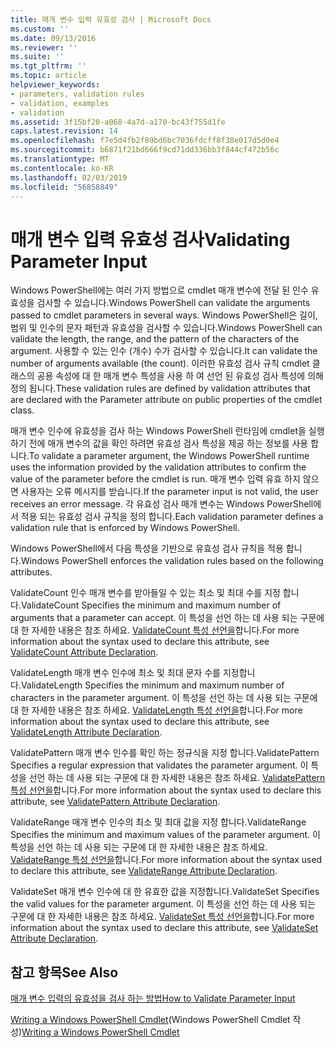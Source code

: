 ```yaml
---
title: 매개 변수 입력 유효성 검사 | Microsoft Docs
ms.custom: ''
ms.date: 09/13/2016
ms.reviewer: ''
ms.suite: ''
ms.tgt_pltfrm: ''
ms.topic: article
helpviewer_keywords:
- parameters, validation rules
- validation, examples
- validation
ms.assetid: 3f15bf20-a068-4a7d-a170-bc43f755d1fe
caps.latest.revision: 14
ms.openlocfilehash: f7e5d4fb2f89bd6bc7036fdcff8f38e017d5d0e4
ms.sourcegitcommit: b6871f21bd666f9cd71dd336bb3f844cf472b56c
ms.translationtype: MT
ms.contentlocale: ko-KR
ms.lasthandoff: 02/03/2019
ms.locfileid: "56858849"
---
```

# <a name="validating-parameter-input"></a><span data-ttu-id="73467-102">매개 변수 입력 유효성 검사</span><span class="sxs-lookup"><span data-stu-id="73467-102">Validating Parameter Input</span></span>

<span data-ttu-id="73467-103">Windows PowerShell에는 여러 가지 방법으로 cmdlet 매개 변수에 전달 된 인수 유효성을 검사할 수 있습니다.</span><span class="sxs-lookup"><span data-stu-id="73467-103">Windows PowerShell can validate the arguments passed to cmdlet parameters in several ways.</span></span> <span data-ttu-id="73467-104">Windows PowerShell은 길이, 범위 및 인수의 문자 패턴과 유효성을 검사할 수 있습니다.</span><span class="sxs-lookup"><span data-stu-id="73467-104">Windows PowerShell can validate the length, the range, and the pattern of the characters of the argument.</span></span> <span data-ttu-id="73467-105">사용할 수 있는 인수 (개수) 수가 검사할 수 있습니다.</span><span class="sxs-lookup"><span data-stu-id="73467-105">It can validate the number of arguments available (the count).</span></span> <span data-ttu-id="73467-106">이러한 유효성 검사 규칙 cmdlet 클래스의 공용 속성에 대 한 매개 변수 특성을 사용 하 여 선언 된 유효성 검사 특성에 의해 정의 됩니다.</span><span class="sxs-lookup"><span data-stu-id="73467-106">These validation rules are defined by validation attributes that are declared with the Parameter attribute on public properties of the cmdlet class.</span></span>

<span data-ttu-id="73467-107">매개 변수 인수에 유효성을 검사 하는 Windows PowerShell 런타임에 cmdlet을 실행 하기 전에 매개 변수의 값을 확인 하려면 유효성 검사 특성을 제공 하는 정보를 사용 합니다.</span><span class="sxs-lookup"><span data-stu-id="73467-107">To validate a parameter argument, the Windows PowerShell runtime uses the information provided by the validation attributes to confirm the value of the parameter before the cmdlet is run.</span></span> <span data-ttu-id="73467-108">매개 변수 입력 유효 하지 않으면 사용자는 오류 메시지를 받습니다.</span><span class="sxs-lookup"><span data-stu-id="73467-108">If the parameter input is not valid, the user receives an error message.</span></span> <span data-ttu-id="73467-109">각 유효성 검사 매개 변수는 Windows PowerShell에서 적용 되는 유효성 검사 규칙을 정의 합니다.</span><span class="sxs-lookup"><span data-stu-id="73467-109">Each validation parameter defines a validation rule that is enforced by Windows PowerShell.</span></span>

<span data-ttu-id="73467-110">Windows PowerShell에서 다음 특성을 기반으로 유효성 검사 규칙을 적용 합니다.</span><span class="sxs-lookup"><span data-stu-id="73467-110">Windows PowerShell enforces the validation rules based on the following attributes.</span></span>

<span data-ttu-id="73467-111">ValidateCount 인수 매개 변수를 받아들일 수 있는 최소 및 최대 수를 지정 합니다.</span><span class="sxs-lookup"><span data-stu-id="73467-111">ValidateCount Specifies the minimum and maximum number of arguments that a parameter can accept.</span></span> <span data-ttu-id="73467-112">이 특성을 선언 하는 데 사용 되는 구문에 대 한 자세한 내용은 참조 하세요. [ValidateCount 특성 선언을](./validatecount-attribute-declaration.md)합니다.</span><span class="sxs-lookup"><span data-stu-id="73467-112">For more information about the syntax used to declare this attribute, see [ValidateCount Attribute Declaration](./validatecount-attribute-declaration.md).</span></span>

<span data-ttu-id="73467-113">ValidateLength 매개 변수 인수에 최소 및 최대 문자 수를 지정합니다.</span><span class="sxs-lookup"><span data-stu-id="73467-113">ValidateLength Specifies the minimum and maximum number of characters in the parameter argument.</span></span> <span data-ttu-id="73467-114">이 특성을 선언 하는 데 사용 되는 구문에 대 한 자세한 내용은 참조 하세요. [ValidateLength 특성 선언을](./validatelength-attribute-declaration.md)합니다.</span><span class="sxs-lookup"><span data-stu-id="73467-114">For more information about the syntax used to declare this attribute, see [ValidateLength Attribute Declaration](./validatelength-attribute-declaration.md).</span></span>

<span data-ttu-id="73467-115">ValidatePattern 매개 변수 인수를 확인 하는 정규식을 지정 합니다.</span><span class="sxs-lookup"><span data-stu-id="73467-115">ValidatePattern Specifies a regular expression that validates the parameter argument.</span></span> <span data-ttu-id="73467-116">이 특성을 선언 하는 데 사용 되는 구문에 대 한 자세한 내용은 참조 하세요. [ValidatePattern 특성 선언을](./validatepattern-attribute-declaration.md)합니다.</span><span class="sxs-lookup"><span data-stu-id="73467-116">For more information about the syntax used to declare this attribute, see [ValidatePattern Attribute Declaration](./validatepattern-attribute-declaration.md).</span></span>

<span data-ttu-id="73467-117">ValidateRange 매개 변수 인수의 최소 및 최대 값을 지정 합니다.</span><span class="sxs-lookup"><span data-stu-id="73467-117">ValidateRange Specifies the minimum and maximum values of the parameter argument.</span></span> <span data-ttu-id="73467-118">이 특성을 선언 하는 데 사용 되는 구문에 대 한 자세한 내용은 참조 하세요. [ValidateRange 특성 선언을](./validaterange-attribute-declaration.md)합니다.</span><span class="sxs-lookup"><span data-stu-id="73467-118">For more information about the syntax used to declare this attribute, see [ValidateRange Attribute Declaration](./validaterange-attribute-declaration.md).</span></span>

<span data-ttu-id="73467-119">ValidateSet 매개 변수 인수에 대 한 유효한 값을 지정합니다.</span><span class="sxs-lookup"><span data-stu-id="73467-119">ValidateSet Specifies the valid values for the parameter argument.</span></span> <span data-ttu-id="73467-120">이 특성을 선언 하는 데 사용 되는 구문에 대 한 자세한 내용은 참조 하세요. [ValidateSet 특성 선언을](./validateset-attribute-declaration.md)합니다.</span><span class="sxs-lookup"><span data-stu-id="73467-120">For more information about the syntax used to declare this attribute, see [ValidateSet Attribute Declaration](./validateset-attribute-declaration.md).</span></span>

## <a name="see-also"></a><span data-ttu-id="73467-121">참고 항목</span><span class="sxs-lookup"><span data-stu-id="73467-121">See Also</span></span>

[<span data-ttu-id="73467-122">매개 변수 입력의 유효성을 검사 하는 방법</span><span class="sxs-lookup"><span data-stu-id="73467-122">How to Validate Parameter Input</span></span>](./how-to-validate-parameter-input.md)

<span data-ttu-id="73467-123">[Writing a Windows PowerShell Cmdlet](./writing-a-windows-powershell-cmdlet.md)(Windows PowerShell Cmdlet 작성)</span><span class="sxs-lookup"><span data-stu-id="73467-123">[Writing a Windows PowerShell Cmdlet](./writing-a-windows-powershell-cmdlet.md)</span></span>
